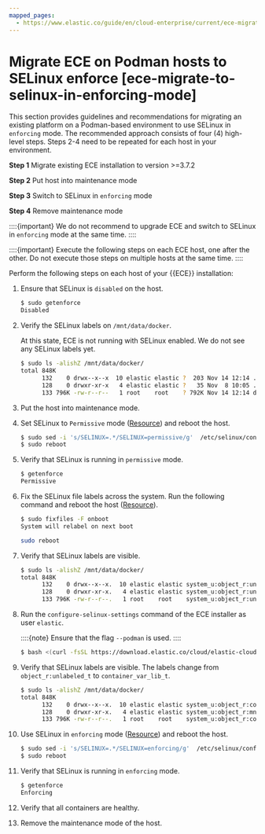 ```yaml
---
mapped_pages:
  - https://www.elastic.co/guide/en/cloud-enterprise/current/ece-migrate-to-selinux-in-enforcing-mode.html
---
```


# Migrate ECE on Podman hosts to SELinux enforce [ece-migrate-to-selinux-in-enforcing-mode]

This section provides guidelines and recommendations for migrating an existing platform on a Podman-based environment to use SELinux in `enforcing` mode. The recommended approach consists of four (4) high-level steps. Steps 2-4 need to be repeated for each host in your environment.

**Step 1** Migrate existing ECE installation to version >=3.7.2

**Step 2** Put host into maintenance mode

**Step 3** Switch to SELinux in `enforcing` mode

**Step 4** Remove maintenance mode

::::{important} 
We do not recommend to upgrade ECE and switch to SELinux in `enforcing` mode at the same time.
::::


::::{important} 
Execute the following steps on each ECE host, one after the other. Do not execute those steps on multiple hosts at the same time.
::::


Perform the following steps on each host of your {{ECE}} installation:

1. Ensure that SELinux is `disabled` on the host.

    ```bash
    $ sudo getenforce
    Disabled
    ```

2. Verify the SELinux labels on `/mnt/data/docker`.

    At this state, ECE is not running with SELinux enabled. We do not see any SELinux labels yet.

    ```bash
    $ sudo ls -alishZ /mnt/data/docker/
    total 848K
          132    0 drwx--x--x  10 elastic elastic ?  203 Nov 14 12:14 .
          128    0 drwxr-xr-x   4 elastic elastic ?   35 Nov  8 10:05 ..
          133 796K -rw-r--r--   1 root    root    ? 792K Nov 14 12:14 db.sql
    ```

3. Put the host into maintenance mode.
4. Set SELinux to `Permissive` mode ([Resource](https://docs.redhat.com/en/documentation/red_hat_enterprise_linux/9/html/using_selinux/changing-selinux-states-and-modes_using-selinux#changing-to-permissive-mode_changing-selinux-states-and-modes)) and reboot the host.

    ```bash
    $ sudo sed -i 's/SELINUX=.*/SELINUX=permissive/g'  /etc/selinux/config
    $ sudo reboot
    ```

5. Verify that SELinux is running in `permissive` mode.

    ```bash
    $ getenforce
    Permissive
    ```

6. Fix the SELinux file labels across the system. Run the following command and reboot the host ([Resource](https://docs.redhat.com/en/documentation/red_hat_enterprise_linux/9/html/using_selinux/changing-selinux-states-and-modes_using-selinux#enabling-selinux-on-systems-that-previously-had-it-disabled_changing-selinux-states-and-modes)).

    ```bash
    $ sudo fixfiles -F onboot
    System will relabel on next boot

    sudo reboot
    ```

7. Verify that SELinux labels are visible.

    ```bash
    $ sudo ls -alishZ /mnt/data/docker/
    total 848K
          132    0 drwx--x--x.  10 elastic elastic system_u:object_r:unlabeled_t:s0  203 Nov 14 12:26 .
          128    0 drwxr-xr-x.   4 elastic elastic system_u:object_r:unlabeled_t:s0   35 Nov  8 10:05 ..
          133 796K -rw-r--r--.   1 root    root    system_u:object_r:unlabeled_t:s0 792K Nov 14 12:26 db.sq
    ```

8. Run the `configure-selinux-settings` command of the ECE installer as user `elastic`.

    ::::{note} 
    Ensure that the flag `--podman` is used.
    ::::


    ```bash
    $ bash <(curl -fsSL https://download.elastic.co/cloud/elastic-cloud-enterprise.sh) configure-selinux-settings --podman
    ```

9. Verify that SELinux labels are visible. The labels change from `object_r:unlabeled_t` to `container_var_lib_t`.

    ```bash
    $ sudo ls -alishZ /mnt/data/docker/
    total 848K
          132    0 drwx--x--x.  10 elastic elastic system_u:object_r:container_var_lib_t:s0  203 Nov 14 12:31 .
          128    0 drwxr-xr-x.   4 elastic elastic system_u:object_r:mnt_t:s0                 35 Nov  8 10:05 ..
          133 796K -rw-r--r--.   1 root    root    system_u:object_r:container_var_lib_t:s0 792K Nov 14 12:31 db.sql
    ```

10. Use SELinux in `enforcing` mode ([Resource](https://docs.redhat.com/en/documentation/red_hat_enterprise_linux/9/html/using_selinux/changing-selinux-states-and-modes_using-selinux#changing-to-enforcing-mode_changing-selinux-states-and-modes)) and reboot the host.

    ```bash
    $ sudo sed -i 's/SELINUX=.*/SELINUX=enforcing/g'  /etc/selinux/config
    $ sudo reboot
    ```

11. Verify that SELinux is running in `enforcing` mode.

    ```bash
    $ getenforce
    Enforcing
    ```

12. Verify that all containers are healthy.
13. Remove the maintenance mode of the host.

